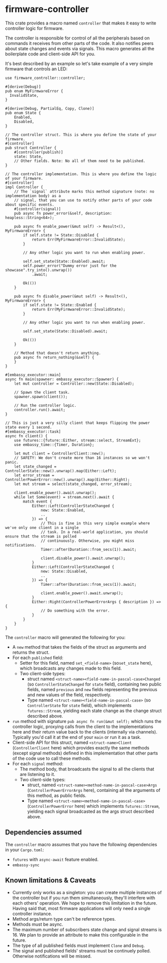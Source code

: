 # firmware-controller

This crate provides a macro named `controller` that makes it easy to write controller logic for firmware.

The controller is responsible for control of all the peripherals based on commands it receives
from other parts of the code. It also notifies peers about state changes and events via signals.
This macro generates all the boilerplate code and client-side API for you.

It's best described by an example so let's take example of a very simple firmware that controls an
LED:

```rust,no_run
use firmware_controller::controller;

#[derive(Debug)]
pub enum MyFirmwareError {
  InvalidState,
}

#[derive(Debug, PartialEq, Copy, Clone)]
pub enum State {
    Enabled,
    Disabled,
}

// The controller struct. This is where you define the state of your firmware.
#[controller]
pub struct Controller {
    #[controller(publish)]
    state: State,
    // Other fields. Note: No all of them need to be published.
}

// The controller implementation. This is where you define the logic of your firmware.
#[controller]
impl Controller {
    // The `signal` attribute marks this method signature (note: no implementation body) as a
    // signal, that you can use to notify other parts of your code about specific events.
    #[controller(signal)]
    pub async fn power_error(&self, description: heapless::String<64>);

    pub async fn enable_power(&mut self) -> Result<(), MyFirmwareError> {
        if self.state != State::Disabled {
            return Err(MyFirmwareError::InvalidState);
        }

        // Any other logic you want to run when enabling power.

        self.set_state(State::Enabled).await;
        self.power_error("Dummy error just for the showcase".try_into().unwrap())
            .await;

        Ok(())
    }

    pub async fn disable_power(&mut self) -> Result<(), MyFirmwareError> {
        if self.state != State::Enabled {
            return Err(MyFirmwareError::InvalidState);
        }

        // Any other logic you want to run when enabling power.

        self.set_state(State::Disabled).await;

        Ok(())
    }

    // Method that doesn't return anything.
    pub async fn return_nothing(&self) {
    }
}

#[embassy_executor::main]
async fn main(spawner: embassy_executor::Spawner) {
    let mut controller = Controller::new(State::Disabled);

    // Spawn the client task.
    spawner.spawn(client());

    // Run the controller logic.
    controller.run().await;
}

// This is just a very silly client that keeps flipping the power state every 1 second.
#[embassy_executor::task]
async fn client() {
    use futures::{future::Either, stream::select, StreamExt};
    use embassy_time::{Timer, Duration};

    let mut client = ControllerClient::new();
    // SAFETY: We don't create more than 16 instances so we won't panic.
    let state_changed = ControllerState::new().unwrap().map(Either::Left);
    let error_stream = ControllerPowerError::new().unwrap().map(Either::Right);
    let mut stream = select(state_changed, error_stream);

    client.enable_power().await.unwrap();
    while let Some(event) = stream.next().await {
        match event {
            Either::Left(ControllerStateChanged {
                new: State::Enabled,
                ..
            }) => {
                // This is fine in this very simple example where we've only one client in a single
                // task. In a real-world application, you should ensure that the stream is polled
                // continuously. Otherwise, you might miss notifications.
                Timer::after(Duration::from_secs(1)).await;

                client.disable_power().await.unwrap();
            }
            Either::Left(ControllerStateChanged {
                new: State::Disabled,
                ..
            }) => {
                Timer::after(Duration::from_secs(1)).await;

                client.enable_power().await.unwrap();
            }
            Either::Right(ControllerPowerErrorArgs { description }) => {
                // Do something with the error.
            }
        }
    }
}
```

The `controller` macro will generated the following for you:

* A `new` method that takes the fields of the struct as arguments and returns the struct.
* For each `published` field:
  * Setter for this field, named `set_<field-name>` (so`set_state` here), which broadcasts any
    changes made to this field.
  * Two client-side types:
    * struct named `<struct-name><field-name-in-pascal-case>Changed` (so `ControllerStateChanged`
      for `state` field), containing two public fields, named `previous` and `new` fields
      representing the previous and new values of the field, respectively.
    * Type named `<struct-name><field-name-in-pascal-case>` (so `ControllerState` for
      `state` field), which implements `futures::Stream`, yielding each state change as the change
       struct described above.
* `run` method with signature `pub async fn run(&mut self);` which runs the controller logic,
   proxying calls from the client to the implementations here and their return value back to
   the clients (internally via channels). Typically you'd call it at the end of your `main`
   or run it as a task.
* Client-side API for this struct, named `<struct-name>Client` (`ControllerClient` here)
  which provides exactly the same methods (except signal methods) defined in this implementation
  that other parts of the code use to call these methods.
* For each `signal` method:
  * The method body, that broadcasts the signal to all the clients that are listening to it.
  * Two client-side types:
    * struct, named `<struct-name><method-name-in-pascal-case>Args` (`ControllerPowerErrorArgs`
      here), containing all the arguments of this method, as public fields.
    * Type named `<struct-name><method-name-in-pascal-case>` (`ControllerPowerError` here) which
      implements `futures::Stream`, yielding each signal broadcasted as the args struct described
      above.

## Dependencies assumed

The `controller` macro assumes that you have the following dependencies in your `Cargo.toml`:

* `futures` with `async-await` feature enabled.
* `embassy-sync`

## Known limitations & Caveats

* Currently only works as a singleton: you can create multiple instances of the controller but
  if you run them simultaneously, they'll interfere with each others' operation. We hope to remove
  this limitation in the future. Having said that, most firmware applications will only need a
  single controller instance.
* Method args/return type can't be reference types.
* Methods must be async.
* The maximum number of subscribers state change and signal streams is 16. We plan to provide an
  attribute to make this configurable in the future.
* The type of all published fields must implement `Clone` and `Debug`.
* The signal and published fields' streams must be continuely polled. Otherwise notifications will
  be missed.
